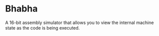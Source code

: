 # Bhabha
A 16-bit assembly simulator that allows you to view the internal machine state as the code is being executed.
